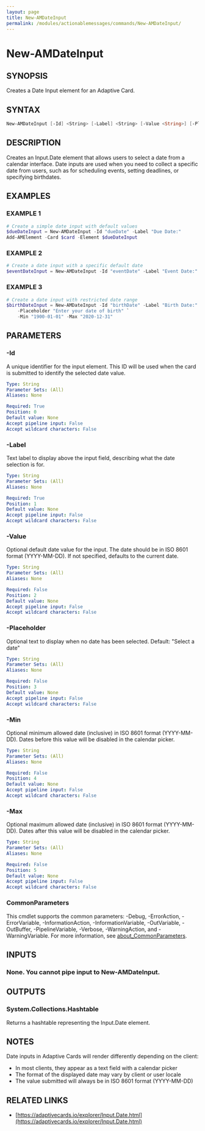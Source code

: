 ```yaml
---
layout: page
title: New-AMDateInput
permalink: /modules/actionablemessages/commands/New-AMDateInput/
---
```


# New-AMDateInput

## SYNOPSIS
Creates a Date Input element for an Adaptive Card.

## SYNTAX

```powershell
New-AMDateInput [-Id] <String> [-Label] <String> [-Value <String>] [-Placeholder <String>] [-Min <String>] [-Max <String>] [-Verbose <SwitchParameter>] [-Debug <SwitchParameter>] [-ErrorAction <ActionPreference>] [-WarningAction <ActionPreference>] [-InformationAction <ActionPreference>] [-ProgressAction <ActionPreference>] [-ErrorVariable <String>] [-WarningVariable <String>] [-InformationVariable <String>] [-OutVariable <String>] [-OutBuffer <Int32>] [-PipelineVariable <String>] [<CommonParameters>]
```

## DESCRIPTION
Creates an Input.Date element that allows users to select a date from a calendar interface.
Date inputs are used when you need to collect a specific date from users, such as
for scheduling events, setting deadlines, or specifying birthdates.

## EXAMPLES

### EXAMPLE 1
```powershell
# Create a simple date input with default values
$dueDateInput = New-AMDateInput -Id "dueDate" -Label "Due Date:"
Add-AMElement -Card $card -Element $dueDateInput
```


### EXAMPLE 2
```powershell
# Create a date input with a specific default date
$eventDateInput = New-AMDateInput -Id "eventDate" -Label "Event Date:" -Value "2025-04-15"
```


### EXAMPLE 3
```powershell
# Create a date input with restricted date range
$birthDateInput = New-AMDateInput -Id "birthDate" -Label "Birth Date:" `
    -Placeholder "Enter your date of birth" `
    -Min "1900-01-01" -Max "2020-12-31"
```

## PARAMETERS

### -Id
A unique identifier for the input element. This ID will be used when the card is submitted
to identify the selected date value.

```yaml
Type: String
Parameter Sets: (All)
Aliases: None

Required: True
Position: 0
Default value: None
Accept pipeline input: False
Accept wildcard characters: False
```

### -Label
Text label to display above the input field, describing what the date selection is for.

```yaml
Type: String
Parameter Sets: (All)
Aliases: None

Required: True
Position: 1
Default value: None
Accept pipeline input: False
Accept wildcard characters: False
```

### -Value
Optional default date value for the input. The date should be in ISO 8601 format (YYYY-MM-DD).
If not specified, defaults to the current date.

```yaml
Type: String
Parameter Sets: (All)
Aliases: None

Required: False
Position: 2
Default value: None
Accept pipeline input: False
Accept wildcard characters: False
```

### -Placeholder
Optional text to display when no date has been selected.
Default: "Select a date"

```yaml
Type: String
Parameter Sets: (All)
Aliases: None

Required: False
Position: 3
Default value: None
Accept pipeline input: False
Accept wildcard characters: False
```

### -Min
Optional minimum allowed date (inclusive) in ISO 8601 format (YYYY-MM-DD).
Dates before this value will be disabled in the calendar picker.

```yaml
Type: String
Parameter Sets: (All)
Aliases: None

Required: False
Position: 4
Default value: None
Accept pipeline input: False
Accept wildcard characters: False
```

### -Max
Optional maximum allowed date (inclusive) in ISO 8601 format (YYYY-MM-DD).
Dates after this value will be disabled in the calendar picker.

```yaml
Type: String
Parameter Sets: (All)
Aliases: None

Required: False
Position: 5
Default value: None
Accept pipeline input: False
Accept wildcard characters: False
```

### CommonParameters
This cmdlet supports the common parameters: -Debug, -ErrorAction, -ErrorVariable, -InformationAction, -InformationVariable, -OutVariable, -OutBuffer, -PipelineVariable, -Verbose, -WarningAction, and -WarningVariable. For more information, see [about_CommonParameters](https://learn.microsoft.com/en-us/powershell/module/microsoft.powershell.core/about/about_commonparameters).

## INPUTS
### None. You cannot pipe input to New-AMDateInput.

## OUTPUTS
### System.Collections.Hashtable
Returns a hashtable representing the Input.Date element.

## NOTES
Date inputs in Adaptive Cards will render differently depending on the client:
- In most clients, they appear as a text field with a calendar picker
- The format of the displayed date may vary by client or user locale
- The value submitted will always be in ISO 8601 format (YYYY-MM-DD)

## RELATED LINKS
- [https://adaptivecards.io/explorer/Input.Date.html](https://adaptivecards.io/explorer/Input.Date.html)
